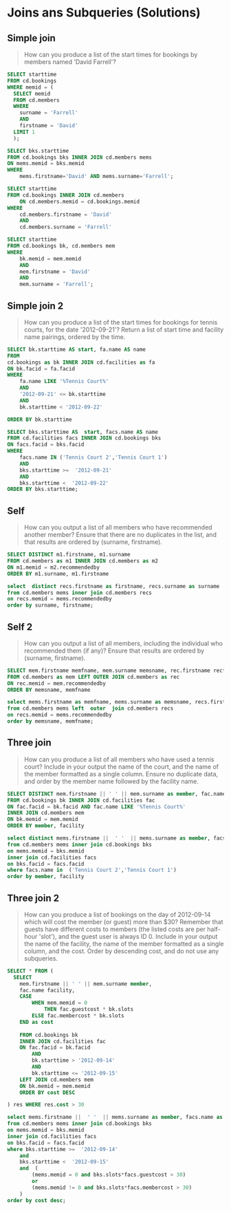 # Joins ans Subqueries (Solutions)



## Simple join

> How can you produce a list of the start times for bookings by members named 'David Farrell'?

```sql
SELECT starttime 
FROM cd.bookings 
WHERE memid = (
  SELECT memid
  FROM cd.members
  WHERE
  	surname = 'Farrell'
	AND
	firstname = 'David'
  LIMIT 1
  );
```

```sql
SELECT bks.starttime 
FROM cd.bookings bks INNER JOIN cd.members mems
ON mems.memid = bks.memid 
WHERE 
    mems.firstname='David' AND mems.surname='Farrell';
```

```sql
SELECT starttime
FROM cd.bookings INNER JOIN cd.members
    ON cd.members.memid = cd.bookings.memid
WHERE
	cd.members.firstname = 'David'
    AND
    cd.members.surname = 'Farrell'
```

```sql
SELECT starttime 
FROM cd.bookings bk, cd.members mem
WHERE
	bk.memid = mem.memid
	AND
	mem.firstname = 'David'
	AND
	mem.surname = 'Farrell';
```


##  Simple join 2

> How can you produce a list of the start times for bookings for tennis courts, for the date '2012-09-21'? Return a list of start time and facility name pairings, ordered by the time.

```sql
SELECT bk.starttime AS start, fa.name AS name
FROM 
cd.bookings as bk INNER JOIN cd.facilities as fa
ON bk.facid = fa.facid
WHERE 
	fa.name LIKE '%Tennis Court%'
	AND
	'2012-09-21' <= bk.starttime
	AND
	bk.starttime < '2012-09-22'

ORDER BY bk.starttime
```


```sql
SELECT bks.starttime AS  start, facs.name AS name 
FROM cd.facilities facs INNER JOIN cd.bookings bks
ON facs.facid = bks.facid
WHERE 
    facs.name IN ('Tennis Court 2','Tennis Court 1') 
    AND
    bks.starttime >=  '2012-09-21' 
    AND
    bks.starttime <  '2012-09-22' 
ORDER BY bks.starttime;
```



## Self

> How can you output a list of all members who have recommended another member? Ensure that there are no duplicates in the list, and that results are ordered by (surname, firstname).


```sql
SELECT DISTINCT m1.firstname, m1.surname
FROM cd.members as m1 INNER JOIN cd.members as m2 
ON m1.memid = m2.recommendedby
ORDER BY m1.surname, m1.firstname
```


```sql
select  distinct recs.firstname as firstname, recs.surname as surname
from cd.members mems inner join cd.members recs 
on recs.memid = mems.recommendedby 
order by surname, firstname;
```


## Self 2

> How can you output a list of all members, including the individual who recommended them (if any)? Ensure that results are ordered by (surname, firstname).


```sql
SELECT mem.firstname memfname, mem.surname memsname, rec.firstname recfname, rec.surname recsname
FROM cd.members as mem LEFT OUTER JOIN cd.members as rec
ON rec.memid = mem.recommendedby
ORDER BY memsname, memfname
```

```sql
select mems.firstname as memfname, mems.surname as memsname, recs.firstname as recfname, recs.surname as recsname
from cd.members mems left  outer  join cd.members recs
on recs.memid = mems.recommendedby
order by memsname, memfname;
```



##  Three join

> How can you produce a list of all members who have used a tennis court? Include in your output the name of the court, and the name of the member formatted as a single column. Ensure no duplicate data, and order by the member name followed by the facility name.


```sql
SELECT DISTINCT mem.firstname || ' ' || mem.surname as member, fac.name as facility
FROM cd.bookings bk INNER JOIN cd.facilities fac
ON fac.facid = bk.facid AND fac.name LIKE '%Tennis Court%'
INNER JOIN cd.members mem
ON bk.memid = mem.memid
ORDER BY member, facility
```

```sql
select distinct mems.firstname ||  ' '  || mems.surname as member, facs.name as facility
from cd.members mems inner join cd.bookings bks
on mems.memid = bks.memid 
inner join cd.facilities facs
on bks.facid = facs.facid
where facs.name in  ('Tennis Court 2','Tennis Court 1') 
order by member, facility
```


##  Three join 2

> How can you produce a list of bookings on the day of 2012-09-14 which will cost the member (or guest) more than $30? Remember that guests have different costs to members (the listed costs are per half-hour 'slot'), and the guest user is always ID 0. Include in your output the name of the facility, the name of the member formatted as a single column, and the cost. Order by descending cost, and do not use any subqueries.

```sql
SELECT * FROM (
  SELECT 
	mem.firstname || ' ' || mem.surname member,
	fac.name facility,
	CASE
		WHEN mem.memid = 0
			THEN fac.guestcost * bk.slots
		ELSE fac.membercost * bk.slots
	END as cost
	
	FROM cd.bookings bk
	INNER JOIN cd.facilities fac
	ON fac.facid = bk.facid 
		AND 
		bk.starttime > '2012-09-14' 
		AND
		bk.starttime <= '2012-09-15'
	LEFT JOIN cd.members mem
	ON bk.memid = mem.memid
	ORDER BY cost DESC

) res WHERE res.cost > 30
```

```sql
select mems.firstname ||  ' '  || mems.surname as member, facs.name as facility,  case  when mems.memid =  0  then bks.slots*facs.guestcost else bks.slots*facs.membercost end  as cost
from cd.members mems inner join cd.bookings bks
on mems.memid = bks.memid 
inner join cd.facilities facs 
on bks.facid = facs.facid 
where bks.starttime >=  '2012-09-14' 
    and 
    bks.starttime <  '2012-09-15' 
    and  (  
        (mems.memid = 0 and bks.slots*facs.guestcost > 30)  
        or  
        (mems.memid != 0 and bks.slots*facs.membercost > 30)
    )
order by cost desc;
```